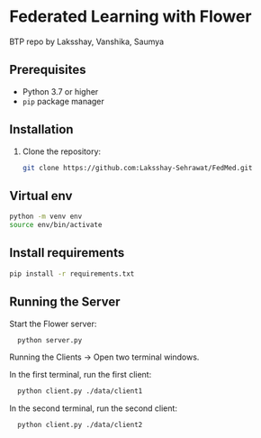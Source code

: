 # Federated Learning with Flower

BTP repo by Laksshay, Vanshika, Saumya

## Prerequisites

- Python 3.7 or higher
- `pip` package manager

## Installation

1. Clone the repository:
   ```sh
   git clone https://github.com:Laksshay-Sehrawat/FedMed.git
   ```

## Virtual env
  ```sh
  python -m venv env
  source env/bin/activate
  ```

## Install requirements
  ```sh
  pip install -r requirements.txt
  ```

## Running the Server

  Start the Flower server:
  ```sh
    python server.py
  ```
  Running the Clients -> Open two terminal windows.

  In the first terminal, run the first client:
  ```sh
    python client.py ./data/client1
  ```

  In the second terminal, run the second client:
  ```sh
    python client.py ./data/client2
  ```


